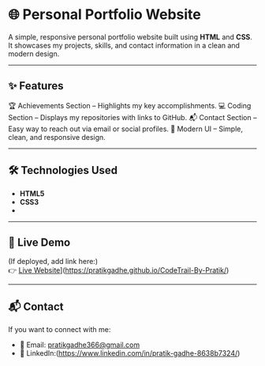 # 🌐 Personal Portfolio Website

A simple, responsive personal portfolio website built using **HTML** and **CSS**.  
It showcases my projects, skills, and contact information in a clean and modern design.

---

## ✨ Features
🏆 Achievements Section – Highlights my key accomplishments.
💻 Coding Section – Displays my repositories with links to GitHub.
📬 Contact Section – Easy way to reach out via email or social profiles.
🎨 Modern UI – Simple, clean, and responsive design.

---

## 🛠️ Technologies Used
- **HTML5**  
- **CSS3**
- 
---

## 🚀 Live Demo
(If deployed, add link here:)  
👉 [Live Website](https://your-link-here.com)](https://pratikgadhe.github.io/CodeTrail-By-Pratik/)

---

## 📬 Contact
If you want to connect with me:  
- 📧 Email: pratikgadhe366@gmail.com  
- 🔗 LinkedIn:(https://www.linkedin.com/in/pratik-gadhe-8638b7324/) 
